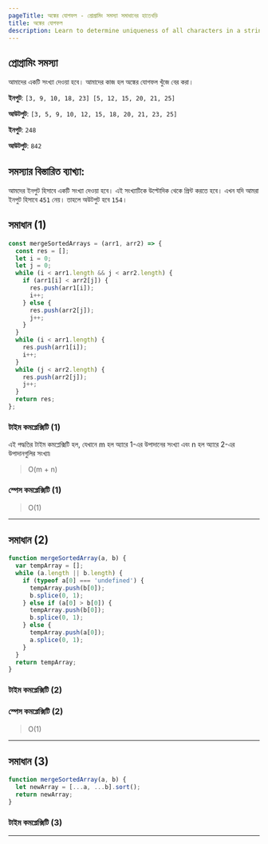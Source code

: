 ```yaml
---
pageTitle: অঙ্কের যোগফল - প্রোগ্রামিং সমস্যা সমাধানের হাতেখড়ি
title: অঙ্কের যোগফল
description: Learn to determine uniqueness of all characters in a string.
---
```


## প্রোগ্রামিং সমস্যা

আমাদের একটি সংখ্যা দেওয়া হবে। আমাদের কাজ হল অঙ্কের যোগফল খুঁজে বের করা।

**ইনপুট**: `[3, 9, 10, 18, 23] [5, 12, 15, 20, 21, 25]`

**আউটপুট**: `[3, 5, 9, 10, 12, 15, 18, 20, 21, 23, 25]`

**ইনপুট**: `248`

**আউটপুট**: `842`

## সমস্যার বিস্তারিত ব্যাখ্যা:

আমদের ইনপুট হিসাবে একটি সংখ্যা দেওয়া হবে। এই সংখ্যাটিকে উল্টোদিক থেকে প্রিন্ট করতে হবে। এখন যদি আমরা ইনপুট হিসাবে `451` নেয়। তাহলে অউটপুট হবে `154`।

## সমাধান (1)

```js
const mergeSortedArrays = (arr1, arr2) => {
  const res = [];
  let i = 0;
  let j = 0;
  while (i < arr1.length && j < arr2.length) {
    if (arr1[i] < arr2[j]) {
      res.push(arr1[i]);
      i++;
    } else {
      res.push(arr2[j]);
      j++;
    }
  }
  while (i < arr1.length) {
    res.push(arr1[i]);
    i++;
  }
  while (j < arr2.length) {
    res.push(arr2[j]);
    j++;
  }
  return res;
};
```

### টাইম কমপ্লেক্সিটি (1)

এই পদ্ধতির টাইম কমপ্লেক্সিটি হল, যেখানে m হল অ্যারে 1-এর উপাদানের সংখ্যা এবং n হল অ্যারে 2-এর উপাদানগুলির সংখ্যা৷

> O(m + n)

### স্পেস কমপ্লেক্সিটি (1)

> O(1)

---

## সমাধান (2)

```js
function mergeSortedArray(a, b) {
  var tempArray = [];
  while (a.length || b.length) {
    if (typeof a[0] === 'undefined') {
      tempArray.push(b[0]);
      b.splice(0, 1);
    } else if (a[0] > b[0]) {
      tempArray.push(b[0]);
      b.splice(0, 1);
    } else {
      tempArray.push(a[0]);
      a.splice(0, 1);
    }
  }
  return tempArray;
}
```

### টাইম কমপ্লেক্সিটি (2)

>

### স্পেস কমপ্লেক্সিটি (2)

> O(1)

---

## সমাধান (3)

```js
function mergeSortedArray(a, b) {
  let newArray = [...a, ...b].sort();
  return newArray;
}
```

### টাইম কমপ্লেক্সিটি (3)

>

---
